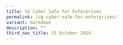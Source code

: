 ```yaml
---
title: SG Cyber Safe for Enterprises
permalink: /sg-cyber-safe-for-enterprises/
variant: markdown
description: ""
third_nav_title: 15 October 2024
---
```

